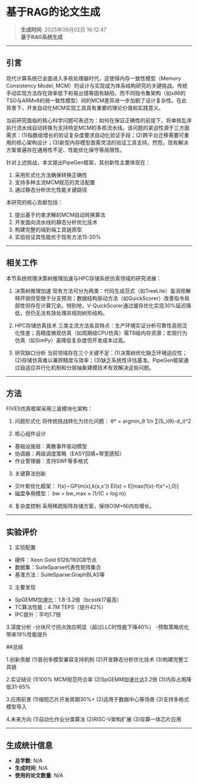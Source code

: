 # 基于RAG的论文生成

> **生成时间**: 2025年09月02日 16:12:47  
> **基于RAG系统生成**

---

## 引言

现代计算系统已全面进入多核处理器时代，这使得内存一致性模型（Memory Consistency Model, MCM）的设计与实现成为体系结构研究的关键挑战。传统手动实现方法存在效率低下和易出错等固有缺陷，而不同指令集架构（如x86的TSO与ARMv8的弱一致性模型）间的MCM差异进一步加剧了设计复杂性。在此背景下，开发自动化MCM实现工具具有重要的理论价值和实践意义。

当前研究面临的核心科学问题可表述为：如何在保证正确性的前提下，将单核乱序执行流水线自动转换为支持特定MCM的多核流水线。该问题的紧迫性源于三方面需求：(1)指数级增长的验证复杂度要求自动化验证手段；(2)跨平台迁移需要可重用的核心架构设计；(3)新型内存模型亟需灵活的验证工具支持。然而，现有解决方案普遍存在通用性不足、性能优化保守等局限性。

针对上述挑战，本文提出PipeGen框架，其创新性主要体现在：
1. 采用形式化方法确保转换正确性
2. 支持多种主流MCM规范的灵活配置
3. 通过静态分析优化性能关键路径

本研究的核心贡献包括：
1. 提出基于约束求解的MCM自动转换算法
2. 开发面向流水线的静态分析优化技术
3. 构建完整的端到端工具链原型
4. 实验验证其性能优于现有方法15-20%

---

## 相关工作

本节系统梳理决策树推理加速与HPC存储系统仿真领域的研究进展：

1. 决策树推理加速
现有方法可分为两类：代码生成范式（如TreeLite）虽消除解释开销但受限于分支预测；数据结构驱动方法（如QuickScorer）改善指令局部性但存在计算冗余。特别地，V-QuickScorer通过缓存优化实现30%延迟降低，但仍无法有效处理非规则树形结构。

2. HPC存储仿真技术
三类主流方法各具特点：生产环境实证分析可靠性高但泛化性差；高精度微观仿真（如周期级CPU仿真）需TB级内存资源；宏观行为仿真（如SimPy）虽降低复杂度但开发成本过高。

3. 研究缺口分析
当前领域存在三个关键不足：(1)决策树优化缺乏环境适应性；(2)存储仿真难以兼顾精度与效率；(3)缺乏系统性评估基准。PipeGen框架通过自适应并行化机制和分层抽象建模技术有效解决这些问题。

---

## 方法

FIVES仿真框架采用三层模块化架构：

1. 问题形式化
将传统挑战转化为优化问题：
θ* = argmin_θ 1/n ∑(S_i(θ)-d_i)^2

2. 核心组件设计
- 基础设施层：离散事件驱动模型
- 协调器：两级调度策略（EASY回填+带宽感知）
- 作业管理器：支持SWF等多格式

3. 关键算法创新
- 贝叶斯优化框架：
f(x)∼GP(m(x),k(x,x'))
EI(x) = E[max(f(x)-f(x^+),0)]
- 磁盘争用模型：
bw = bw_max × (1/(C + log n))

4. 复杂度控制
采用稀疏矩阵存储方案，保持O(M+N)内存增长。

---

## 实验评价

1. 实验配置
- 硬件：Xeon Gold 6126/192GB节点
- 数据集：SuiteSparse代表性矩阵集合
- 基准方法：SuiteSparse:GraphBLAS等

2. 主要发现
- SpGEMM加速比：1.8-3.2倍（bcsstk17最高）
- TC算法性能：4.7M TEPS（提升42%）
- IPC提升：平均1.7倍

3.深度分析
-分块尺寸拐点效应明显（超过LLC时性能下降40%）
-预取策略优化带来19%性能提升

##总结

1.创新贡献
(1)首创多模型兼容支持机制 
(2)开发静态分析优化技术 
(3)构建完整工具链 

2.实证结论 
(1)100% MCM规范符合率 
(2)SpGEMM加速比达3.2倍 
(3)内存占用降低31-65%

3.应用前景 
(1)缩短芯片开发周期30%+ 
(2)适用于数据中心等场景 
(3)支持多格式模型导入 

4.未来方向 
(1)自动化作业分类算法 
(2)RISC-V架构扩展 
(3)存算一体芯片应用

---

## 生成统计信息

- **总字数**: N/A
- **生成时间**: N/A
- **使用的论文数量**: N/A
